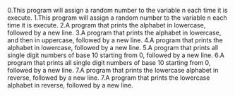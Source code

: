 0.This program will assign a random number to the variable n each time it is execute.
1.This program will assign a random number to the variable n each time it is execute.
2.A program that prints the alphabet in lowercase, followed by a new line.
3.A program that prints the alphabet in lowercase, and then in uppercase, followed by a new line.
4.A program that prints the alphabet in lowercase, followed by a new line.
5.A program that prints all single digit numbers of base 10 starting from 0, followed by a new line.
6.A program that prints all single digit numbers of base 10 starting from 0, followed by a new line.
7.A program that prints the lowercase alphabet in reverse, followed by a new line.
7.A program that prints the lowercase alphabet in reverse, followed by a new line.


